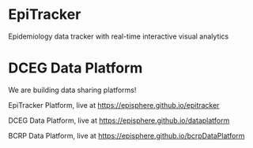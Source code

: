 # EpiTracker
Epidemiology data tracker with real-time interactive visual analytics
# DCEG Data Platform

We are building data sharing platforms!

EpiTracker Platform, live at https://episphere.github.io/epitracker

DCEG Data Platform, live at https://episphere.github.io/dataplatform

BCRP Data Platform, live at https://episphere.github.io/bcrpDataPlatform

